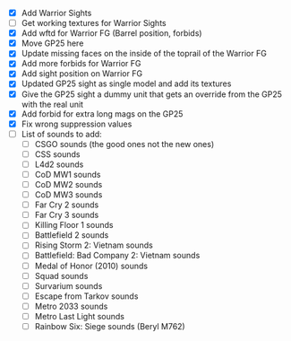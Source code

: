 - [x] Add Warrior Sights
- [ ] Get working textures for Warrior Sights 
- [x] Add wftd for Warrior FG (Barrel position, forbids)
- [x] Move GP25 here
- [x] Update missing faces on the inside of the toprail of the Warrior FG
- [x] Add more forbids for Warrior FG
- [x] Add sight position on Warrior FG
- [x] Updated GP25 sight as single model and add its textures
- [x] Give the GP25 sight a dummy unit that gets an override from the GP25 with the real unit
- [x] Add forbid for extra long mags on the GP25
- [x] Fix wrong suppression values
- [ ] List of sounds to add:
	 - [ ] CSGO sounds (the good ones not the new ones)
	 - [ ] CSS sounds
	 - [ ] L4d2 sounds
	 - [ ] CoD MW1 sounds
	 - [ ] CoD MW2 sounds
	 - [ ] CoD MW3 sounds
	 - [ ] Far Cry 2 sounds
	 - [ ] Far Cry 3 sounds
	 - [ ] Killing Floor 1 sounds
	 - [ ] Battlefield 2 sounds
	 - [ ] Rising Storm 2: Vietnam sounds
	 - [ ] Battlefield: Bad Company 2: Vietnam sounds
	 - [ ] Medal of Honor (2010) sounds
	 - [ ] Squad sounds
	 - [ ] Survarium sounds
	 - [ ] Escape from Tarkov sounds
	 - [ ] Metro 2033 sounds
	 - [ ] Metro Last Light sounds
	 - [ ] Rainbow Six: Siege sounds (Beryl M762)